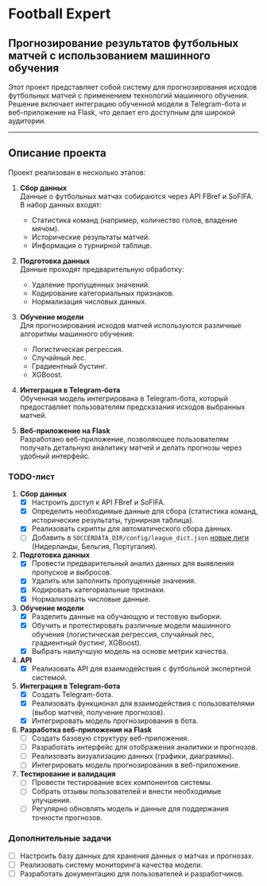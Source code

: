 # Football Expert
## Прогнозирование результатов футбольных матчей с использованием машинного обучения

Этот проект представляет собой систему для прогнозирования исходов футбольных матчей с применением технологий машинного обучения. Решение включает интеграцию обученной модели в Telegram-бота и веб-приложение на Flask, что делает его доступным для широкой аудитории.

---

## Описание проекта

Проект реализован в несколько этапов:

1. **Сбор данных**  
   Данные о футбольных матчах собираются через API FBref и SoFIFA. В набор данных входят:
   - Статистика команд (например, количество голов, владение мячом).
   - Исторические результаты матчей.
   - Информация о турнирной таблице.

2. **Подготовка данных**  
   Данные проходят предварительную обработку:
   - Удаление пропущенных значений.
   - Кодирование категориальных признаков.
   - Нормализация числовых данных.

3. **Обучение модели**  
   Для прогнозирования исходов матчей используются различные алгоритмы машинного обучения:
   - Логистическая регрессия.
   - Случайный лес.
   - Градиентный бустинг.
   - XGBoost.

4. **Интеграция в Telegram-бота**  
   Обученная модель интегрирована в Telegram-бота, который предоставляет пользователям предсказания исходов выбранных матчей.

5. **Веб-приложение на Flask**  
   Разработано веб-приложение, позволяющее пользователям получать детальную аналитику матчей и делать прогнозы через удобный интерфейс.

### TODO-лист

1. **Сбор данных**
   - [x] Настроить доступ к API FBref и SoFIFA.
   - [x] Определить необходимые данные для сбора (статистика команд, исторические результаты, турнирная таблица).
   - [x] Реализовать скрипты для автоматического сбора данных.
   - [ ] Добавить в `SOCCERDATA_DIR/config/league_dict.json` [новые лиги](https://soccerdata.readthedocs.io/en/latest/howto/custom-leagues.html) (Нидерланды, Бельгия, Португалия).

2. **Подготовка данных**
   - [x] Провести предварительный анализ данных для выявления пропусков и выбросов.
   - [x] Удалить или заполнить пропущенные значения.
   - [x] Кодировать категориальные признаки.
   - [x] Нормализовать числовые данные.

3. **Обучение модели**
   - [x] Разделить данные на обучающую и тестовую выборки.
   - [x] Обучить и протестировать различные модели машинного обучения (логистическая регрессия, случайный лес, градиентный бустинг, XGBoost).
   - [x] Выбрать наилучшую модель на основе метрик качества.

4. **API**
   - [x] Реализовать API для взаимодействия с футбольной экспертной системой.

5. **Интеграция в Telegram-бота**
   - [x] Создать Telegram-бота.
   - [x] Реализовать функционал для взаимодействия с пользователями (выбор матчей, получение прогнозов).
   - [x] Интегрировать модель прогнозирования в бота.

6. **Разработка веб-приложения на Flask**
   - [ ] Создать базовую структуру веб-приложения.
   - [ ] Разработать интерфейс для отображения аналитики и прогнозов.
   - [ ] Реализовать визуализацию данных (графики, диаграммы).
   - [ ] Интегрировать модель прогнозирования в веб-приложение.

7. **Тестирование и валидация**
   - [ ] Провести тестирование всех компонентов системы.
   - [ ] Собрать отзывы пользователей и внести необходимые улучшения.
   - [ ] Регулярно обновлять модель и данные для поддержания точности прогнозов.

### Дополнительные задачи

- [ ] Настроить базу данных для хранения данных о матчах и прогнозах.
- [ ] Реализовать систему мониторинга качества модели.
- [ ] Разработать документацию для пользователей и разработчиков.